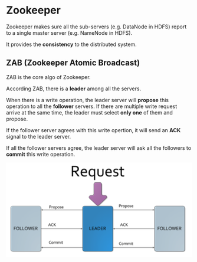 # Zookeeper

Zookeeper makes sure all the sub-servers (e.g. DataNode in HDFS) report to a single master server (e.g. NameNode in HDFS).

It provides the **consistency** to the distributed system.

## ZAB (Zookeeper Atomic Broadcast)

ZAB is the core algo of Zookeeper.

According ZAB, there is a **leader** among all the servers.

When there is a write operation, the leader server will **propose** this operation to all the **follower** servers. If there are multiple write request arrive at the same time, the leader must select **only one** of them and propose.

If the follower server agrees with this write opertion, it will send an **ACK** signal to the leader server.

If all the follower servers agree, the leader server will ask all the followers to **commit** this write operation.

![zab](./images/zab.png)